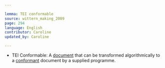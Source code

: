 ```yaml
---

lemma: TEI conformable
source: wittern_making_2009
page: 294
language: English
contributor: Caroline
updated_by: Caroline

---
```


- TEI Conformable: A [document](document.html) that can be transformed algorithmically to a [conformant](TEIconformant.html) document by a supplied programme.
